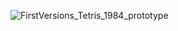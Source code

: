 ![FirstVersions_Tetris_1984_prototype](https://github.com/user-attachments/assets/58276d29-4a55-4904-918b-c8f2b0ce0a3d)
